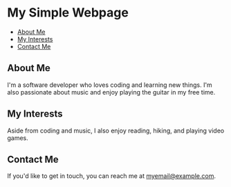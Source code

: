 # My Simple Webpage

- [About Me](about-me.md)
- [My Interests](#my-interests)
- [Contact Me](#contact-me)

## About Me

I'm a software developer who loves coding and learning new things. I'm also passionate about music and enjoy playing the guitar in my free time.

## My Interests

Aside from coding and music, I also enjoy reading, hiking, and playing video games.

## Contact Me

If you'd like to get in touch, you can reach me at [myemail@example.com](mailto:myemail@example.com).
